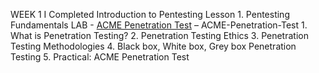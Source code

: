 WEEK 1
I Completed Introduction to Pentesting
    Lesson 1. Pentesting Fundamentals
        LAB - [ACME Penetration Test](./labs/ACME-Penetration-Test.md) – ACME-Penetration-Test
        1. What is Penetration Testing?
        2. Penetration Testing Ethics
        3. Penetration Testing Methodologies
        4. Black box, White box, Grey box Penetration Testing
        5. Practical: ACME Penetration Test